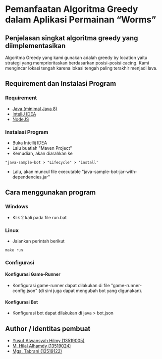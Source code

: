 # Pemanfaatan Algoritma Greedy dalam Aplikasi Permainan “Worms”
## Penjelasan singkat algoritma greedy yang diimplementasikan
Algoritma Greedy yang kami gunakan adalah greedy by location yaitu strategi yang memprioritaskan berdasarkan posisi-posisi cacing. Kami mengincar lokasi tengah karena lokasi tengah paling terakhir menjadi lava.
## Requirement dan Instalasi Program
### Requirement
- [Java (minimal Java 8)](https://www.oracle.com/java/technologies/javase/javasejdk8-downloads.html)
- [IntelIJ IDEA](https://www.jetbrains.com/idea/)
- [NodeJS](https://nodejs.org/en/download/)

### Instalasi Program
- Buka Intellij IDEA
- Lalu buatlah "Maven Project"
- Kemudian, akan diarahkan ke
```
"java-sample-bot > "Lifecycle" > 'install'
```
- Lalu, akan muncul file executable "java-sample-bot-jar-with-dependencies.jar"
## Cara menggunakan program
### Windows
- Klik 2 kali pada file run.bat

### Linux
- Jalankan perintah berikut 
```
make run
```
### Configurasi
#### Konfigurasi Game-Runner
- Konfigurasi game-runner dapat dilakukan di file "game-runner-config.json" (di sini juga dapat mengubah bot yang digunakan).
#### Konfigurasi Bot
- Konfigurasi bot dapat dilakukan di java > bot.json
## Author / identitas pembuat
- [Yusuf Alwansyah Hilmy (13519005)](https://github.com/alwanpro)
- [M. Hilal Alhamdy (13519024)](https://github.com/hilalhmdy)
- [Mgs. Tabrani (13519122)](https://github.com/mgstabrani)